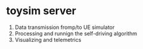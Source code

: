# toysim server

1. Data transmission fromp/to UE simulator
2. Processing and runnign the self-driving algorithm
3. Visualizing and telemetrics
